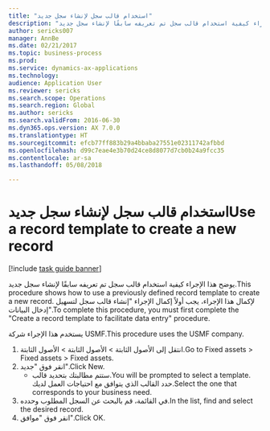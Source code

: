 ```yaml
--- 
title: "استخدام قالب سجل لإنشاء سجل جديد"
description: "يوضح هذا الإجراء كيفية استخدام قالب سجل تم تعريفه سابقًا لإنشاء سجل جديد."
author: sericks007
manager: AnnBe
ms.date: 02/21/2017
ms.topic: business-process
ms.prod: 
ms.service: dynamics-ax-applications
ms.technology: 
audience: Application User
ms.reviewer: sericks
ms.search.scope: Operations
ms.search.region: Global
ms.author: sericks
ms.search.validFrom: 2016-06-30
ms.dyn365.ops.version: AX 7.0.0
ms.translationtype: HT
ms.sourcegitcommit: efcb77ff883b29a4bbaba27551e02311742afbbd
ms.openlocfilehash: d99c7eae4e3b70d24ce8d8077d7cb0b24a9fcc35
ms.contentlocale: ar-sa
ms.lasthandoff: 05/08/2018

---
```

# <a name="use-a-record-template-to-create-a-new-record"></a><span data-ttu-id="24385-103">استخدام قالب سجل لإنشاء سجل جديد</span><span class="sxs-lookup"><span data-stu-id="24385-103">Use a record template to create a new record</span></span>

[!include [task guide banner](../../includes/task-guide-banner.md)]

<span data-ttu-id="24385-104">يوضح هذا الإجراء كيفية استخدام قالب سجل تم تعريفه سابقًا لإنشاء سجل جديد.</span><span class="sxs-lookup"><span data-stu-id="24385-104">This procedure shows how to use a previously defined record template to create a new record.</span></span> <span data-ttu-id="24385-105">لإكمال هذا الإجراء، يجب أولاً إكمال الإجراء "إنشاء قالب سجل لتسهيل إدخال البيانات‬".</span><span class="sxs-lookup"><span data-stu-id="24385-105">To complete this procedure, you must first complete the "Create a record template to facilitate data entry" procedure.</span></span>



<span data-ttu-id="24385-106">يستخدم هذا الإجراء شركة USMF.</span><span class="sxs-lookup"><span data-stu-id="24385-106">This procedure uses the USMF company.</span></span>

1. <span data-ttu-id="24385-107">انتقل إلى الأصول الثابتة > الأصول الثابتة > الأصول الثابتة.</span><span class="sxs-lookup"><span data-stu-id="24385-107">Go to Fixed assets > Fixed assets > Fixed assets.</span></span>
2. <span data-ttu-id="24385-108">انقر فوق "جديد".</span><span class="sxs-lookup"><span data-stu-id="24385-108">Click New.</span></span>
    * <span data-ttu-id="24385-109">ستتم مطالبتك بتحديد قالب.</span><span class="sxs-lookup"><span data-stu-id="24385-109">You will be prompted to select a template.</span></span> <span data-ttu-id="24385-110">حدد القالب الذي يتوافق مع احتياجات العمل لديك.</span><span class="sxs-lookup"><span data-stu-id="24385-110">Select the one that corresponds to your business need.</span></span>  
3. <span data-ttu-id="24385-111">في القائمة، قم بالبحث عن السجل المطلوب وحدده.</span><span class="sxs-lookup"><span data-stu-id="24385-111">In the list, find and select the desired record.</span></span>
4. <span data-ttu-id="24385-112">انقر فوق "موافق".</span><span class="sxs-lookup"><span data-stu-id="24385-112">Click OK.</span></span>


